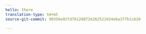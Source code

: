 ```yaml
---
hello: there
translation-type: tm+mt
source-git-commit: 90356e92fd78128872e262521b54e6a377b1c628

---
```



